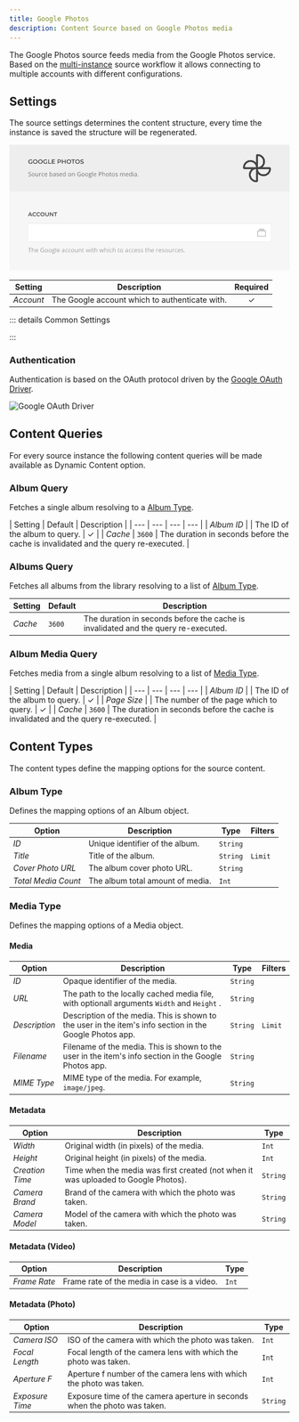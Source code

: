 ```yaml
---
title: Google Photos
description: Content Source based on Google Photos media
---
```


<!--@include: ../_partials/provider-intro-->

The Google Photos source feeds media from the Google Photos service. Based on the [multi-instance](/essentials-for-yootheme-pro/addons/sources/multi-instance-sources) source workflow it allows connecting to multiple accounts with different configurations.

## Settings

The source settings determines the content structure, every time the instance is saved the structure will be regenerated.

![Google Photos Configuration](../assets/providers/google-photos-config.webp)

| Setting | Description | Required |
| --- | --- | :---: |
| *Account* | The Google account which to authenticate with. | &#x2713; |

::: details Common Settings

<!--@include: ../_partials/provider-common-settings-->

:::

### Authentication

Authentication is based on the OAuth protocol driven by the [Google OAuth Driver](/essentials-for-yootheme-pro/auth/google).

![Google OAuth Driver](/essentials-for-yootheme-pro/auth/assets/driver/google-oauth.webp)

## Content Queries

For every source instance the following content queries will be made available as Dynamic Content option.

### Album Query

Fetches a single album resolving to a [Album Type](#album-type).

| Setting | Default | Description |
| --- | --- | --- | --- |
| *Album ID* | | The ID of the album to query. | &#x2713; |
| *Cache* | `3600` | The duration in seconds before the cache is invalidated and the query re-executed. |

### Albums Query

Fetches all albums from the library resolving to a list of [Album Type](#album-type).

| Setting | Default | Description |
| --- | --- | --- |
| *Cache* | `3600` | The duration in seconds before the cache is invalidated and the query re-executed. |

### Album Media Query

Fetches media from a single album resolving to a list of [Media Type](#media-type).

| Setting | Default | Description |
| --- | --- | --- | --- |
| *Album ID* | | The ID of the album to query. | &#x2713; |
| *Page Size* | | The number of the page which to query. | &#x2713; |
| *Cache* | `3600` | The duration in seconds before the cache is invalidated and the query re-executed. |

## Content Types

The content types define the mapping options for the source content.

### Album Type

Defines the mapping options of an Album object.

| Option | Description | Type | Filters |
| --- | --- | --- | --- |
| *ID* | Unique identifier of the album. | `String` |
| *Title* | Title of the album. | `String` | `Limit` |
| *Cover Photo URL* | The album cover photo URL. | `String` |
| *Total Media Count* | The album total amount of media. | `Int` |

### Media Type

Defines the mapping options of a Media object.

#### Media

| Option | Description | Type | Filters |
| --- | --- | --- | --- |
| *ID* | Opaque identifier of the media. | `String` |
| *URL* | The path to the locally cached media file, with optionall arguments `Width` and `Height` . | `String` |
| *Description* | Description of the media. This is shown to the user in the item's info section in the Google Photos app. | `String` | `Limit` |
| *Filename* | Filename of the media. This is shown to the user in the item's info section in the Google Photos app. | `String` |
| *MIME Type* | MIME type of the media. For example, `image/jpeg`. | `String` |

#### Metadata

| Option | Description | Type |
| --- | --- | --- |
| *Width* | Original width (in pixels) of the media. | `Int` |
| *Height* | Original height (in pixels) of the media. | `Int` |
| *Creation Time* | Time when the media was first created (not when it was uploaded to Google Photos). | `String` |
| *Camera Brand* | Brand of the camera with which the photo was taken. | `String` |
| *Camera Model* | Model of the camera with which the photo was taken. | `String` |

#### Metadata (Video)

| Option | Description | Type |
| --- | --- | --- |
| *Frame Rate* | Frame rate of the media in case is a video. | `Int` |

#### Metadata (Photo)

| Option | Description | Type |
| --- | --- | --- |
| *Camera ISO* | ISO of the camera with which the photo was taken. | `Int` |
| *Focal Length* | Focal length of the camera lens with which the photo was taken. | `Int` |
| *Aperture F* | Aperture f number of the camera lens with which the photo was taken. | `Int` |
| *Exposure Time* | Exposure time of the camera aperture in seconds when the photo was taken. | `String` |
